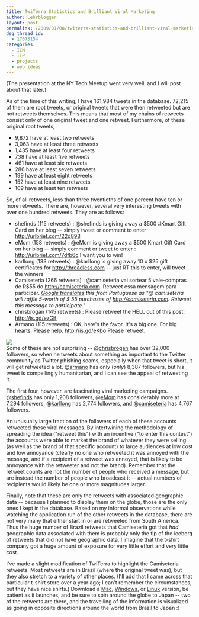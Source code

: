 ```yaml
---
title: TwiTerra Statistics and Brilliant Viral Marketing
author: Lehrblogger
layout: post
permalink: /2009/01/08/twiterra-statistics-and-brilliant-viral-marketing/
dsq_thread_id:
  - 17673154
categories:
  - ICM
  - ITP
  - projects
  - web ideas
---
```

(The presentation at the NY Tech Meetup went very well, and I will post about that later.)

As of the time of this writing, I have 161,984 tweets in the database. 72,215 of them are root tweets, or original tweets that were then retweeted but are not retweets themselves. This means that most of my chains of retweets consist only of one original tweet and one retweet. Furthermore, of these original root tweets,

 * 9,872 have at least two retweets
 * 3,063 have at least three retweets
 * 1,435 have at least four retweets
 * 738 have at least five retweets
 * 461 have at least six retweets
 * 286 have at least seven retweets
 * 199 have at least eight retweets
 * 152 have at least nine retweets
 * 109 have at least ten retweets

So, of all retweets, less than three twentieths of one percent have ten or more retweets. There are, however, several very interesting tweets with over one hundred retweets. They are as follows:

 * shefinds (115 retweets) : @shefinds is giving away a $500 #Kmart Gift Card on her blog -- simply tweet or comment to enter http://urlbrief.com/22d898
 * eMom (158 retweets) : @eMom is giving away a $500 Kmart Gift Card on her blog -- simply comment or tweet to enter : http://urlbrief.com/7dfb6c I want you to win!
 * karllong (133 retweets) : @karllong is giving away 10 x $25 gift certificates for http://threadless.com -- just RT this to enter, will tweet the winners
 * Camiseteria (266 retweets) : @camiseteria vai sortear 5 vale-compras de R$55 do http://camiseteria.com. Retweet essa mensagem para participar. *[Google translates][1] this from Portuguese as "@ camiseteria will raffle 5-worth of $ 55 purchases of http://camiseteria.com. Retweet this message to participate."*
 * chrisbrogan (145 retweets) : Please retweet the HELL out of this post: http://is.gd/ezGB
 * Armano (115 retweets) : OK, here's the favor. It's a big one. For big hearts. Please help. http://is.gd/eKbo Please retweet.

![][2]  
Some of these are not surprising -- @[chrisbrogan][3] has over 32,000 followers, so when he tweets about something as important to the Twitter community as Twitter phishing scams, especially when that tweet is short, it will get retweeted a lot. @[armano][4] has only (*only*) 8,387 followers, but his tweet is compellingly humanitarian, and I can see the appeal of retweeting it.

The first four, however, are fascinating viral marketing campaigns. @[shefinds][5] has only 1,208 followers, @[eMom][6] has considerably more at 7,294 followers, @[karllong][7] has 2,774 followers, and @[camiseteria][8] has 4,767 followers.

An unusually large fraction of the followers of each of these accounts retweeted these viral messages. By intertwining the methodology of spreading the idea ("retweet this") with an incentive ("to enter this contest") the accounts were able to market the brand of whatever they were selling (as well as the brand of that specific account) to large audiences at low cost and low annoyance (clearly no one who retweeted it was annoyed with the message, and if a recipient of a retweet was annoyed, that is likely to be annoyance with the retweeter and not the brand). Remember that the retweet counts are not the number of people who received a message, but are instead the number of people who broadcast it -- actual numbers of recipients would likely be one or more magnitudes larger.

Finally, note that these are only the retweets with associated geographic data -- because I planned to display them on the globe, those are the only ones I kept in the database. Based on my informal observations while watching the application run of the other retweets in the database, there are not very many that either start in or are retweeted from South America. Thus the huge number of Brazil retweets that Camiseteria got that *had* geographic data associated with them is probably only the tip of the iceberg of retweets that did not have geographic data. I imagine that the t-shirt company got a huge amount of exposure for very little effort and very little cost.

I've made a slight modification of TwiTerra to highlight the Camiseteria retweets. Most retweets are in Brazil (where the original tweet was), but they also stretch to a variety of other places. (I'll add that I came across that particular t-shirt store over a year ago; I can't remember the circumstances, but they have nice shirts.) Download a [Mac][9], [Windows][10], or [Linux][11] version, be patient as it launches, and be sure to spin around the globe to Japan -- two of the retweets are there, and the travelling of the information is visualized as going in opposite directions around the world from Brazil to Japan :)

 [1]: http://translate.google.com/
 [2]: /projects/twiterra/camiseteria.jpg
 [3]: http://twitter.com/chrisbrogan
 [4]: http://twitter.com/armano
 [5]: http://twitter.com/shefinds
 [6]: http://twitter.com/eMom
 [7]: http://twitter.com/karllong
 [8]: http://twitter.com/camiseteria
 [9]: /projects/twiterra/TwiTerra_Mac_Viral.zip
 [10]: /projects/twiterra/TwiTerra_Windows_Viral.zip
 [11]: /projects/twiterra/TwiTerra_Linux_Viral.zip

